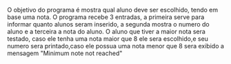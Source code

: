 O objetivo do programa é mostra qual aluno deve ser escolhido, tendo em base uma nota.
O programa recebe 3 entradas, a primeira serve para informar quanto alunos seram inserido, a segunda mostra o numero do aluno e a terceira a nota do aluno. O aluno que tiver a maior nota sera testado, caso ele tenha uma nota maior que 8 ele sera escolhido,e seu numero sera printado,caso ele possua uma nota menor que 8 sera exibido a mensagem "Minimum note not reached"
